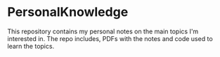 # PersonalKnowledge
This repository contains my personal notes on the main topics I'm interested in. The repo includes, PDFs with the notes and code used to learn the topics.
